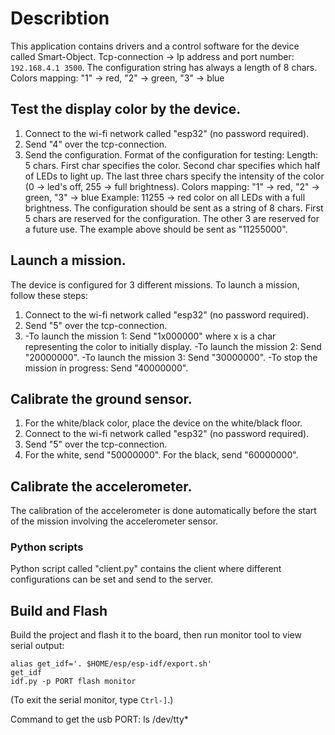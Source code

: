# Describtion
This application contains drivers and a control software for the device called Smart-Object.
Tcp-connection -> Ip address and port number: `192.168.4.1 3500`.
The configuration string has always a length of 8 chars.
Colors mapping: "1" -> red, "2" -> green, "3" -> blue


## Test the display color by the device.

1. Connect to the wi-fi network called "esp32" (no password required).
2. Send "4" over the tcp-connection.
3. Send the configuration.
Format of the configuration for testing:
Length: 5 chars. First char specifies the color. Second char specifies which half of LEDs to light up. 
The last three chars specify the intensity of the color (0 -> led's off, 255 -> full brightness).
Colors mapping: "1" -> red, "2" -> green, "3" -> blue
Example: 11255 -> red color on all LEDs with a full brightness.
The configuration should be sent as a string of 8 chars. First 5 chars are reserved for the configuration. The other
3 are reserved for a future use. The example above should be sent as "11255000".


## Launch a mission.
The device is configured for 3 different missions. 
To launch a mission, follow these steps:
1. Connect to the wi-fi network called "esp32" (no password required).
2. Send "5" over the tcp-connection.
3. -To launch the mission 1: Send "1x000000" where x is a char representing the color to initially display.
   -To launch the mission 2: Send "20000000".
   -To launch the mission 3: Send "30000000".
   -To stop the mission in progress: Send "40000000".

## Calibrate the ground sensor.
1. For the white/black color, place the device on the white/black floor.
2. Connect to the wi-fi network called "esp32" (no password required).
3. Send "5" over the tcp-connection.
4. For the white, send "50000000". For the black, send "60000000".

## Calibrate the accelerometer.
The calibration of the accelerometer is done automatically before the start of the mission 
involving the accelerometer sensor.


### Python scripts
Python script called "client.py" contains the client where different configurations can be set
and send to the server.


## Build and Flash

Build the project and flash it to the board, then run monitor tool to view serial output:

```
alias get_idf='. $HOME/esp/esp-idf/export.sh'
get_idf
idf.py -p PORT flash monitor
```

(To exit the serial monitor, type ``Ctrl-]``.)

Command to get the usb PORT:  ls /dev/tty*


